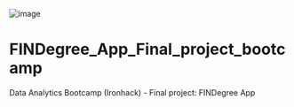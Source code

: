 ![image](https://user-images.githubusercontent.com/98379608/185456843-f444282d-f09f-40fb-b741-be9965ea7106.png)





# FINDegree_App_Final_project_bootcamp
Data Analytics Bootcamp (Ironhack) - Final project: FINDegree App
